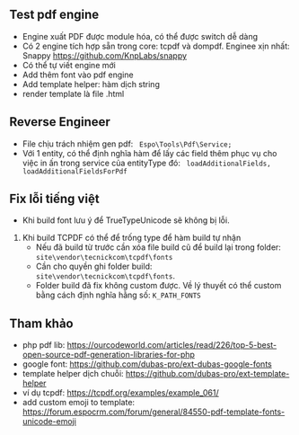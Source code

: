 ## Test pdf engine

- Engine xuất PDF được module hóa, có thể được switch dễ dàng
- Có 2 engine tích hợp sẵn trong core: tcpdf và dompdf. Enginee xịn nhất: Snappy https://github.com/KnpLabs/snappy
- Có thể tự viết engine mới
- Add thêm font vào pdf engine
- Add template helper: hàm dịch string
- render template là file .html

## Reverse Engineer
- File chịu trách nhiệm gen pdf: `  Espo\Tools\Pdf\Service; `
- Với 1 entity, có thể định nghĩa hàm để lấy các field thêm phục vụ cho việc in ấn trong service của entityType đó:  ` loadAdditionalFields,   loadAdditionalFieldsForPdf`

## Fix lỗi tiếng việt
- Khi build font lưu ý  để TrueTypeUnicode sẽ không bị lỗi. 
1. Khi build TCPDF có thể để trống type để hàm build tự nhận
    - Nếu đã build từ trước cần xóa file build cũ để build lại trong folder: ` site\vendor\tecnickcom\tcpdf\fonts `
    - Cần cho quyền ghi folder build: ` site\vendor\tecnickcom\tcpdf\fonts `.
    - Folder build đã fix không custom được. Về lý thuyết có thể custom bằng cách định nghĩa hằng số: ` K_PATH_FONTS `

## Tham khảo
- php pdf lib: https://ourcodeworld.com/articles/read/226/top-5-best-open-source-pdf-generation-libraries-for-php
- google font: https://github.com/dubas-pro/ext-dubas-google-fonts
- template helper dịch chuỗi: https://github.com/dubas-pro/ext-template-helper
- ví dụ tcpdf: https://tcpdf.org/examples/example_061/
- add custom emoji to template: https://forum.espocrm.com/forum/general/84550-pdf-template-fonts-unicode-emoji
